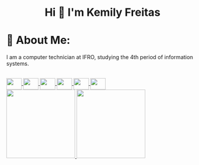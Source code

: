 <h1 align="center">Hi 👋 I'm Kemily Freitas</h1>

# 💫 About Me:
I am a computer technician at IFRO, studying the 4th period of information systems.

 <div>
  <a href="https://github.com/Kemilyf">
</div>
   
##   

<div>
    <img align="center" height="30" width="40" src="https://cdn.jsdelivr.net/gh/devicons/devicon@latest/icons/python/python-original.svg" />
    <img align="center" height="30" width="40" src="https://cdn.jsdelivr.net/gh/devicons/devicon@latest/icons/c/c-original.svg" />
    <img align="center" height="30" width="40" src="https://cdn.jsdelivr.net/gh/devicons/devicon@latest/icons/cplusplus/cplusplus-original.svg" />
    <img align="center" height="30" width="40" src="https://cdn.jsdelivr.net/gh/devicons/devicon@latest/icons/html5/html5-original.svg" />
    <img align="center" height="30" width="40"  src="https://cdn.jsdelivr.net/gh/devicons/devicon@latest/icons/css3/css3-original.svg" />
    <img align="center" height="30" width="40" src="https://cdn.jsdelivr.net/gh/devicons/devicon@latest/icons/mysql/mysql-original.svg" />

  
</div>

<div>
 
 <img height="180em" src="\n https://github-readme-stats.vercel.app/api?username=kemilyf&theme=buefy&show_icons=true"/>
 <img height="180em" src="https://github-readme-stats.vercel.app/api/top-langs/?username=kemilyf&layout=donut"/>
</div>
